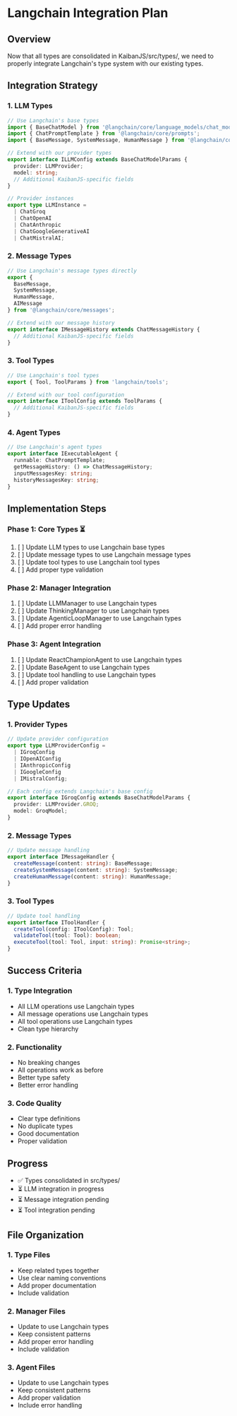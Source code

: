 # Langchain Integration Plan

## Overview
Now that all types are consolidated in KaibanJS/src/types/, we need to properly integrate Langchain's type system with our existing types.

## Integration Strategy

### 1. LLM Types
```typescript
// Use Langchain's base types
import { BaseChatModel } from '@langchain/core/language_models/chat_models';
import { ChatPromptTemplate } from '@langchain/core/prompts';
import { BaseMessage, SystemMessage, HumanMessage } from '@langchain/core/messages';

// Extend with our provider types
export interface ILLMConfig extends BaseChatModelParams {
  provider: LLMProvider;
  model: string;
  // Additional KaibanJS-specific fields
}

// Provider instances
export type LLMInstance = 
  | ChatGroq
  | ChatOpenAI
  | ChatAnthropic
  | ChatGoogleGenerativeAI
  | ChatMistralAI;
```

### 2. Message Types
```typescript
// Use Langchain's message types directly
export { 
  BaseMessage,
  SystemMessage,
  HumanMessage,
  AIMessage
} from '@langchain/core/messages';

// Extend with our message history
export interface IMessageHistory extends ChatMessageHistory {
  // Additional KaibanJS-specific fields
}
```

### 3. Tool Types
```typescript
// Use Langchain's tool types
export { Tool, ToolParams } from 'langchain/tools';

// Extend with our tool configuration
export interface IToolConfig extends ToolParams {
  // Additional KaibanJS-specific fields
}
```

### 4. Agent Types
```typescript
// Use Langchain's agent types
export interface IExecutableAgent {
  runnable: ChatPromptTemplate;
  getMessageHistory: () => ChatMessageHistory;
  inputMessagesKey: string;
  historyMessagesKey: string;
}
```

## Implementation Steps

### Phase 1: Core Types ⏳
1. [ ] Update LLM types to use Langchain base types
2. [ ] Update message types to use Langchain message types
3. [ ] Update tool types to use Langchain tool types
4. [ ] Add proper type validation

### Phase 2: Manager Integration
1. [ ] Update LLMManager to use Langchain types
2. [ ] Update ThinkingManager to use Langchain types
3. [ ] Update AgenticLoopManager to use Langchain types
4. [ ] Add proper error handling

### Phase 3: Agent Integration
1. [ ] Update ReactChampionAgent to use Langchain types
2. [ ] Update BaseAgent to use Langchain types
3. [ ] Update tool handling to use Langchain types
4. [ ] Add proper validation

## Type Updates

### 1. Provider Types
```typescript
// Update provider configuration
export type LLMProviderConfig = 
  | IGroqConfig 
  | IOpenAIConfig 
  | IAnthropicConfig 
  | IGoogleConfig 
  | IMistralConfig;

// Each config extends Langchain's base config
export interface IGroqConfig extends BaseChatModelParams {
  provider: LLMProvider.GROQ;
  model: GroqModel;
}
```

### 2. Message Types
```typescript
// Update message handling
export interface IMessageHandler {
  createMessage(content: string): BaseMessage;
  createSystemMessage(content: string): SystemMessage;
  createHumanMessage(content: string): HumanMessage;
}
```

### 3. Tool Types
```typescript
// Update tool handling
export interface IToolHandler {
  createTool(config: IToolConfig): Tool;
  validateTool(tool: Tool): boolean;
  executeTool(tool: Tool, input: string): Promise<string>;
}
```

## Success Criteria

### 1. Type Integration
- All LLM operations use Langchain types
- All message operations use Langchain types
- All tool operations use Langchain types
- Clean type hierarchy

### 2. Functionality
- No breaking changes
- All operations work as before
- Better type safety
- Better error handling

### 3. Code Quality
- Clear type definitions
- No duplicate types
- Good documentation
- Proper validation

## Progress
- ✅ Types consolidated in src/types/
- ⏳ LLM integration in progress
- ⏳ Message integration pending
- ⏳ Tool integration pending

## File Organization

### 1. Type Files
- Keep related types together
- Use clear naming conventions
- Add proper documentation
- Include validation

### 2. Manager Files
- Update to use Langchain types
- Keep consistent patterns
- Add proper error handling
- Include validation

### 3. Agent Files
- Update to use Langchain types
- Keep consistent patterns
- Add proper validation
- Include error handling
